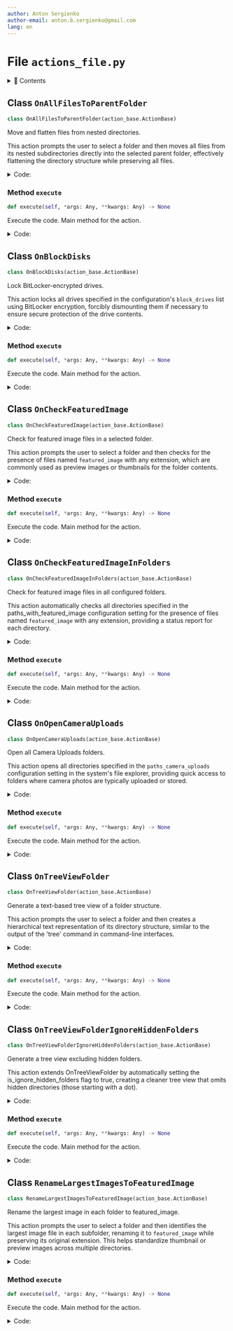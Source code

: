 ```yaml
---
author: Anton Sergienko
author-email: anton.b.sergienko@gmail.com
lang: en
---
```


# File `actions_file.py`

<details>
<summary>📖 Contents</summary>

## Contents

- [Class `OnAllFilesToParentFolder`](#class-onallfilestoparentfolder)
  - [Method `execute`](#method-execute)
- [Class `OnBlockDisks`](#class-onblockdisks)
  - [Method `execute`](#method-execute-1)
- [Class `OnCheckFeaturedImage`](#class-oncheckfeaturedimage)
  - [Method `execute`](#method-execute-2)
- [Class `OnCheckFeaturedImageInFolders`](#class-oncheckfeaturedimageinfolders)
  - [Method `execute`](#method-execute-3)
- [Class `OnOpenCameraUploads`](#class-onopencamerauploads)
  - [Method `execute`](#method-execute-4)
- [Class `OnTreeViewFolder`](#class-ontreeviewfolder)
  - [Method `execute`](#method-execute-5)
- [Class `OnTreeViewFolderIgnoreHiddenFolders`](#class-ontreeviewfolderignorehiddenfolders)
  - [Method `execute`](#method-execute-6)
- [Class `RenameLargestImagesToFeaturedImage`](#class-renamelargestimagestofeaturedimage)
  - [Method `execute`](#method-execute-7)

</details>

## Class `OnAllFilesToParentFolder`

```python
class OnAllFilesToParentFolder(action_base.ActionBase)
```

Move and flatten files from nested directories.

This action prompts the user to select a folder and then moves all files
from its nested subdirectories directly into the selected parent folder,
effectively flattening the directory structure while preserving all files.

<details>
<summary>Code:</summary>

```python
class OnAllFilesToParentFolder(action_base.ActionBase):

    icon = "🗂️"
    title = "Moves and flattens files from nested folders"

    def execute(self, *args: Any, **kwargs: Any) -> None:  # noqa: ARG002
        """Execute the code. Main method for the action."""
        folder_path = self.get_existing_directory("Select a folder", self.config["path_3d"])
        if folder_path is None:
            return

        result = h.file.all_to_parent_folder(folder_path)
        self.add_line(result)
        self.show_result()
```

</details>

### Method `execute`

```python
def execute(self, *args: Any, **kwargs: Any) -> None
```

Execute the code. Main method for the action.

<details>
<summary>Code:</summary>

```python
def execute(self, *args: Any, **kwargs: Any) -> None:  # noqa: ARG002
        folder_path = self.get_existing_directory("Select a folder", self.config["path_3d"])
        if folder_path is None:
            return

        result = h.file.all_to_parent_folder(folder_path)
        self.add_line(result)
        self.show_result()
```

</details>

## Class `OnBlockDisks`

```python
class OnBlockDisks(action_base.ActionBase)
```

Lock BitLocker-encrypted drives.

This action locks all drives specified in the configuration's `block_drives` list
using BitLocker encryption, forcibly dismounting them if necessary to ensure
secure protection of the drive contents.

<details>
<summary>Code:</summary>

```python
class OnBlockDisks(action_base.ActionBase):

    icon = "🔒"
    title = "Block disks"

    def execute(self, *args: Any, **kwargs: Any) -> None:  # noqa: ARG002
        """Execute the code. Main method for the action."""
        commands = "\n".join([f"manage-bde -lock {drive}: -ForceDismount" for drive in self.config["block_drives"]])
        result = h.dev.run_powershell_script_as_admin(commands)
        self.add_line(result)
        self.show_result()
```

</details>

### Method `execute`

```python
def execute(self, *args: Any, **kwargs: Any) -> None
```

Execute the code. Main method for the action.

<details>
<summary>Code:</summary>

```python
def execute(self, *args: Any, **kwargs: Any) -> None:  # noqa: ARG002
        commands = "\n".join([f"manage-bde -lock {drive}: -ForceDismount" for drive in self.config["block_drives"]])
        result = h.dev.run_powershell_script_as_admin(commands)
        self.add_line(result)
        self.show_result()
```

</details>

## Class `OnCheckFeaturedImage`

```python
class OnCheckFeaturedImage(action_base.ActionBase)
```

Check for featured image files in a selected folder.

This action prompts the user to select a folder and then checks for the presence
of files named `featured_image` with any extension, which are commonly used
as preview images or thumbnails for the folder contents.

<details>
<summary>Code:</summary>

```python
class OnCheckFeaturedImage(action_base.ActionBase):

    icon = "✅"
    title = "Check featured_image in …"

    def execute(self, *args: Any, **kwargs: Any) -> None:  # noqa: ARG002
        """Execute the code. Main method for the action."""
        folder_path = self.get_existing_directory("Select a folder", self.config["path_3d"])
        if folder_path is None:
            return

        try:
            result = h.file.check_featured_image(folder_path)[1]
        except Exception as e:
            result = f"❌ Error: {e}"
        self.add_line(result)
        self.show_result()
```

</details>

### Method `execute`

```python
def execute(self, *args: Any, **kwargs: Any) -> None
```

Execute the code. Main method for the action.

<details>
<summary>Code:</summary>

```python
def execute(self, *args: Any, **kwargs: Any) -> None:  # noqa: ARG002
        folder_path = self.get_existing_directory("Select a folder", self.config["path_3d"])
        if folder_path is None:
            return

        try:
            result = h.file.check_featured_image(folder_path)[1]
        except Exception as e:
            result = f"❌ Error: {e}"
        self.add_line(result)
        self.show_result()
```

</details>

## Class `OnCheckFeaturedImageInFolders`

```python
class OnCheckFeaturedImageInFolders(action_base.ActionBase)
```

Check for featured image files in all configured folders.

This action automatically checks all directories specified in the
paths_with_featured_image configuration setting for the presence of
files named `featured_image` with any extension, providing a status
report for each directory.

<details>
<summary>Code:</summary>

```python
class OnCheckFeaturedImageInFolders(action_base.ActionBase):

    icon = "✅"
    title = "Check featured_image"

    def execute(self, *args: Any, **kwargs: Any) -> None:  # noqa: ARG002
        """Execute the code. Main method for the action."""
        for path in self.config["paths_with_featured_image"]:
            try:
                result = h.file.check_featured_image(path)[1]
            except Exception as e:
                result = f"❌ Error: {e}"
            self.add_line(result)
        self.show_result()
```

</details>

### Method `execute`

```python
def execute(self, *args: Any, **kwargs: Any) -> None
```

Execute the code. Main method for the action.

<details>
<summary>Code:</summary>

```python
def execute(self, *args: Any, **kwargs: Any) -> None:  # noqa: ARG002
        for path in self.config["paths_with_featured_image"]:
            try:
                result = h.file.check_featured_image(path)[1]
            except Exception as e:
                result = f"❌ Error: {e}"
            self.add_line(result)
        self.show_result()
```

</details>

## Class `OnOpenCameraUploads`

```python
class OnOpenCameraUploads(action_base.ActionBase)
```

Open all Camera Uploads folders.

This action opens all directories specified in the `paths_camera_uploads`
configuration setting in the system's file explorer, providing quick access
to folders where camera photos are typically uploaded or stored.

<details>
<summary>Code:</summary>

```python
class OnOpenCameraUploads(action_base.ActionBase):

    icon = "📸"
    title = "Open Camera Uploads"

    def execute(self, *args: Any, **kwargs: Any) -> None:  # noqa: ARG002
        """Execute the code. Main method for the action."""
        for path in self.config["paths_camera_uploads"]:
            h.file.open_file_or_folder(Path(path))
        self.add_line('The folders from "Camera Uploads" is opened.')
```

</details>

### Method `execute`

```python
def execute(self, *args: Any, **kwargs: Any) -> None
```

Execute the code. Main method for the action.

<details>
<summary>Code:</summary>

```python
def execute(self, *args: Any, **kwargs: Any) -> None:  # noqa: ARG002
        for path in self.config["paths_camera_uploads"]:
            h.file.open_file_or_folder(Path(path))
        self.add_line('The folders from "Camera Uploads" is opened.')
```

</details>

## Class `OnTreeViewFolder`

```python
class OnTreeViewFolder(action_base.ActionBase)
```

Generate a text-based tree view of a folder structure.

This action prompts the user to select a folder and then creates
a hierarchical text representation of its directory structure,
similar to the output of the 'tree' command in command-line interfaces.

<details>
<summary>Code:</summary>

```python
class OnTreeViewFolder(action_base.ActionBase):

    icon = "├"
    title = "Tree view of a folder"

    def execute(self, *args: Any, **kwargs: Any) -> None:  # noqa: ARG002
        """Execute the code. Main method for the action."""
        folder_path = self.get_existing_directory("Select a folder", self.config["path_3d"])
        if folder_path is None:
            return

        result = h.file.tree_view_folder(
            folder_path, is_ignore_hidden_folders=kwargs.get("is_ignore_hidden_folders", False)
        )
        self.add_line(result)
        self.show_result()
```

</details>

### Method `execute`

```python
def execute(self, *args: Any, **kwargs: Any) -> None
```

Execute the code. Main method for the action.

<details>
<summary>Code:</summary>

```python
def execute(self, *args: Any, **kwargs: Any) -> None:  # noqa: ARG002
        folder_path = self.get_existing_directory("Select a folder", self.config["path_3d"])
        if folder_path is None:
            return

        result = h.file.tree_view_folder(
            folder_path, is_ignore_hidden_folders=kwargs.get("is_ignore_hidden_folders", False)
        )
        self.add_line(result)
        self.show_result()
```

</details>

## Class `OnTreeViewFolderIgnoreHiddenFolders`

```python
class OnTreeViewFolderIgnoreHiddenFolders(action_base.ActionBase)
```

Generate a tree view excluding hidden folders.

This action extends OnTreeViewFolder by automatically setting the
is_ignore_hidden_folders flag to true, creating a cleaner tree view
that omits hidden directories (those starting with a dot).

<details>
<summary>Code:</summary>

```python
class OnTreeViewFolderIgnoreHiddenFolders(action_base.ActionBase):

    icon = "├"
    title = "Tree view of a folder (ignore hidden folders)"

    def execute(self, *args: Any, **kwargs: Any) -> None:  # noqa: ARG002
        """Execute the code. Main method for the action."""
        OnTreeViewFolder().execute(is_ignore_hidden_folders=True)
```

</details>

### Method `execute`

```python
def execute(self, *args: Any, **kwargs: Any) -> None
```

Execute the code. Main method for the action.

<details>
<summary>Code:</summary>

```python
def execute(self, *args: Any, **kwargs: Any) -> None:  # noqa: ARG002
        OnTreeViewFolder().execute(is_ignore_hidden_folders=True)
```

</details>

## Class `RenameLargestImagesToFeaturedImage`

```python
class RenameLargestImagesToFeaturedImage(action_base.ActionBase)
```

Rename the largest image in each folder to featured_image.

This action prompts the user to select a folder and then identifies
the largest image file in each subfolder, renaming it to `featured_image`
while preserving its original extension. This helps standardize thumbnail
or preview images across multiple directories.

<details>
<summary>Code:</summary>

```python
class RenameLargestImagesToFeaturedImage(action_base.ActionBase):

    icon = "🖲️"
    title = "Rename largest images to featured_image in …"

    def execute(self, *args: Any, **kwargs: Any) -> None:  # noqa: ARG002
        """Execute the code. Main method for the action."""
        folder_path = self.get_existing_directory("Select a folder", self.config["path_3d"])
        if folder_path is None:
            return

        try:
            result = h.file.rename_largest_images_to_featured(folder_path)
        except Exception as e:
            result = f"❌ Error: {e}"
        self.add_line(result)
        self.show_result()
```

</details>

### Method `execute`

```python
def execute(self, *args: Any, **kwargs: Any) -> None
```

Execute the code. Main method for the action.

<details>
<summary>Code:</summary>

```python
def execute(self, *args: Any, **kwargs: Any) -> None:  # noqa: ARG002
        folder_path = self.get_existing_directory("Select a folder", self.config["path_3d"])
        if folder_path is None:
            return

        try:
            result = h.file.rename_largest_images_to_featured(folder_path)
        except Exception as e:
            result = f"❌ Error: {e}"
        self.add_line(result)
        self.show_result()
```

</details>
